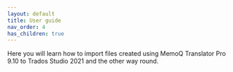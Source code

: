 ```yaml
---
layout: default
title: User guide
nav_order: 4
has_children: true
---
```


Here you will learn how to import files created using MemoQ Translator Pro 9.10 to Trados Studio 2021 and the other way round.
